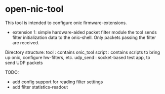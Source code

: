 # open-nic-tool
This tool is intended to configure onic firmware-extensions.
- extension 1: simple hardware-aided packet filter module
  the tool sends filter initialization data to the onic-shell. Only packets passing the filter are received.

Directory structure: 
tool : contains onic_tool
script : contains scripts to bring up onic, configure hw-filters, etc.
udp_send : socket-based test app, to send UDP packets

TODO:
 - add config support for reading filter settings
 - add filter statistics-readout